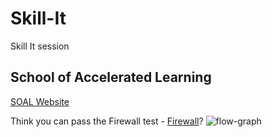 # Skill-It

Skill It session

## School of Accelerated Learning

[SOAL Website](https://www.schoolofacceleratedlearning.com/)

Think you can pass the Firewall test - [Firewall](https://firewall.soal.io/firewall/signup/)?
![flow-graph](/<flc.jpeg>)